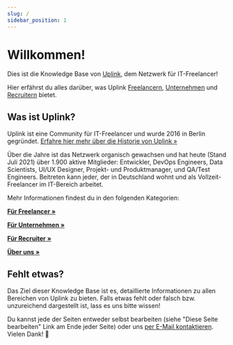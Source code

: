 ```yaml
---
slug: /
sidebar_position: 1
---
```


# Willkommen!

Dies ist die Knowledge Base von [Uplink](https://uplink.tech/), dem Netzwerk für IT-Freelancer!

Hier erfährst du alles darüber, was Uplink [Freelancern](freelancers/uplink-for-freelancers), [Unternehmen](companies/uplink-for-companies) und [Recruitern](recruiters/uplink-for-recruiters) bietet.

## Was ist Uplink?

Uplink ist eine Community für IT-Freelancer und wurde 2016 in Berlin gegründet.
[Erfahre hier mehr über die Historie von Uplink »](about/history)

Über die Jahre ist das Netzwerk organisch gewachsen und hat heute (Stand Juli 2021) über 1.900 aktive Mitglieder: Entwickler, DevOps Engineers, Data Scientists, UI/UX Designer, Projekt- und Produktmanager, und QA/Test Engineers. Beitreten kann jeder, der in Deutschland wohnt und als Vollzeit-Freelancer im IT-Bereich arbeitet.

Mehr Informationen findest du in den folgenden Kategorien:

**[Für Freelancer »](freelancers/uplink-for-freelancers)**

**[Für Unternehmen »](companies/uplink-for-companies)**

**[Für Recruiter »](recruiters/uplink-for-recruiters)**

**[Über uns »](about/values)**

## Fehlt etwas?

Das Ziel dieser Knowledge Base ist es, detaillierte Informationen zu allen Bereichen von Uplink zu bieten. Falls etwas fehlt oder falsch bzw. unzureichend dargestellt ist, lass es uns bitte wissen!

Du kannst jede der Seiten entweder selbst bearbeiten (siehe "Diese Seite bearbeiten" Link am Ende jeder Seite) oder uns [per E-Mail kontaktieren](mailto:hello@uplink.tech). Vielen Dank! 🙇
